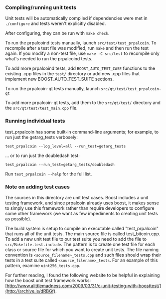 ### Compiling/running unit tests

Unit tests will be automatically compiled if dependencies were met in `./configure`
and tests weren't explicitly disabled.

After configuring, they can be run with `make check`.

To run the prpalcoind tests manually, launch `src/test/test_prpalcoin`. To recompile
after a test file was modified, run `make` and then run the test again. If you
modify a non-test file, use `make -C src/test` to recompile only what's needed
to run the prpalcoind tests.

To add more prpalcoind tests, add `BOOST_AUTO_TEST_CASE` functions to the existing
.cpp files in the `test/` directory or add new .cpp files that
implement new BOOST_AUTO_TEST_SUITE sections.

To run the prpalcoin-qt tests manually, launch `src/qt/test/test_prpalcoin-qt`

To add more prpalcoin-qt tests, add them to the `src/qt/test/` directory and
the `src/qt/test/test_main.cpp` file.

### Running individual tests

test_prpalcoin has some built-in command-line arguments; for
example, to run just the getarg_tests verbosely:

    test_prpalcoin --log_level=all --run_test=getarg_tests

... or to run just the doubledash test:

    test_prpalcoin --run_test=getarg_tests/doubledash

Run `test_prpalcoin --help` for the full list.

### Note on adding test cases

The sources in this directory are unit test cases.  Boost includes a
unit testing framework, and since prpalcoin already uses boost, it makes
sense to simply use this framework rather than require developers to
configure some other framework (we want as few impediments to creating
unit tests as possible).

The build system is setup to compile an executable called "test_prpalcoin"
that runs all of the unit tests.  The main source file is called
test_bitcoin.cpp. To add a new unit test file to our test suite you need
to add the file to `src/Makefile.test.include`. The pattern is to create
one test file for each class or source file for which you want to create
unit tests.  The file naming convention is `<source_filename>_tests.cpp`
and such files should wrap their tests in a test suite
called `<source_filename>_tests`. For an example of this pattern,
examine `uint256_tests.cpp`.

For further reading, I found the following website to be helpful in
explaining how the boost unit test framework works:
[http://www.alittlemadness.com/2009/03/31/c-unit-testing-with-boosttest/](http://archive.is/dRBGf).
